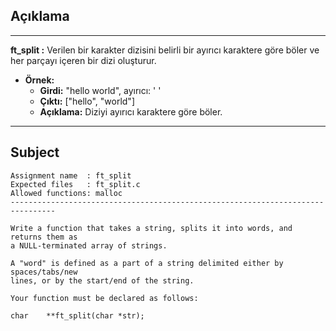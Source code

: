 ## Açıklama

---

**ft_split :** Verilen bir karakter dizisini belirli bir ayırıcı karaktere göre böler ve her parçayı içeren bir dizi oluşturur.

- **Örnek:** 
  - **Girdi:** "hello world", ayırıcı: ' '
  - **Çıktı:** ["hello", "world"]
  - **Açıklama:** Diziyi ayırıcı karaktere göre böler.

---

## Subject

```
Assignment name  : ft_split
Expected files   : ft_split.c
Allowed functions: malloc
--------------------------------------------------------------------------------

Write a function that takes a string, splits it into words, and returns them as
a NULL-terminated array of strings.

A "word" is defined as a part of a string delimited either by spaces/tabs/new
lines, or by the start/end of the string.

Your function must be declared as follows:

char    **ft_split(char *str);
```
